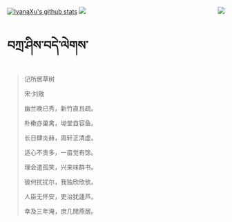 [![IvanaXu's github stats](https://github-readme-stats.vercel.app/api?username=IvanaXu&show_icons=true&theme=vue-dark)](https://github.com/anuraghazra/github-readme-stats)
<img align="right" src="https://github-readme-stats.vercel.app/api/top-langs/?username=IvanaXu&langs_count=7&theme=graywhite" />
<img src="https://github-readme-stats.vercel.app/api/wakatime?username=IvanaXu&layout=compact&langs_count=6&theme=vue-dark&&custom_title=Programming Times(Jul 29 2021-)" />
# བཀྲ་ཤིས་བདེ་ལེགས་
> 记所居草树
>
> 宋·刘敞
>
> 幽兰晚已秀，新竹直且疏。
> 
> 朴樕亦巢禽，坳堂自容鱼。
> 
> 长日肆炎赫，周轩正清虚。
> 
> 适心不贵多，一亩觉有馀。
> 
> 理会遣孤笑，兴来味群书。
> 
> 彼何扰扰尔，我独欣欣欤。
> 
> 人臣无怀安，吏治犹蘧芦。
> 
> 幸及三年淹，庶几閒燕居。